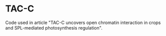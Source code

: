 # TAC-C
Code used in article "TAC-C uncovers open chromatin interaction in crops and SPL-mediated photosynthesis regulation".
